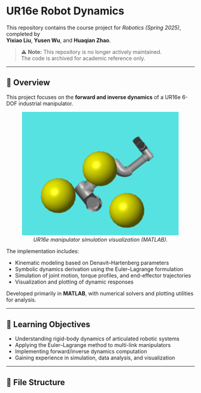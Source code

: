 # UR16e Robot Dynamics

This repository contains the course project for *Robotics (Spring 2025)*, completed by  
**Yixiao Liu**, **Yusen Wu**, and **Huaqian Zhao**.

> ⚠️ **Note:** This repository is no longer actively maintained.  
> The code is archived for academic reference only.

---

## 📘 Overview

This project focuses on the **forward and inverse dynamics** of a UR16e 6-DOF industrial manipulator.  

<div align="center">
  <img src="assets/rigid_body.png" alt="UR16e dynamics simulation" width="420"/>
  <br/>
  <em>UR16e manipulator simulation visualization (MATLAB).</em>
</div>

The implementation includes:
- Kinematic modeling based on Denavit–Hartenberg parameters  
- Symbolic dynamics derivation using the Euler–Lagrange formulation  
- Simulation of joint motion, torque profiles, and end-effector trajectories  
- Visualization and plotting of dynamic responses  

Developed primarily in **MATLAB**, with numerical solvers and plotting utilities for analysis.

---

## 🧠 Learning Objectives

- Understanding rigid-body dynamics of articulated robotic systems  
- Applying the Euler–Lagrange method to multi-link manipulators  
- Implementing forward/inverse dynamics computation  
- Gaining experience in simulation, data analysis, and visualization  

---

## 🧩 File Structure
